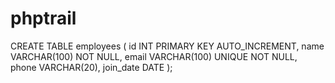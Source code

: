# phptrail

CREATE TABLE employees (
    id INT PRIMARY KEY AUTO_INCREMENT,
    name VARCHAR(100) NOT NULL,
    email VARCHAR(100) UNIQUE NOT NULL,
    phone VARCHAR(20),
    join_date DATE
);
